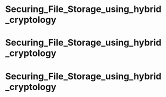 # Securing_File_Storage_using_hybrid_cryptology
# Securing_File_Storage_using_hybrid_cryptology
# Securing_File_Storage_using_hybrid_cryptology
